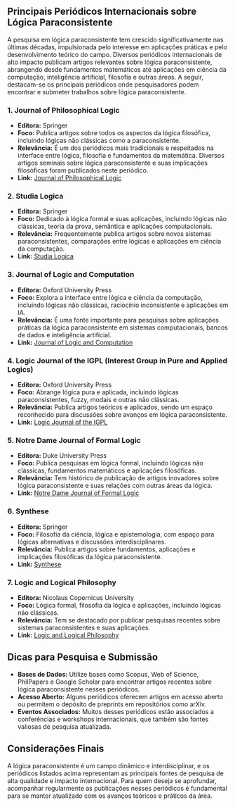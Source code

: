 
## Principais Periódicos Internacionais sobre Lógica Paraconsistente

A pesquisa em lógica paraconsistente tem crescido significativamente nas últimas décadas, impulsionada pelo interesse em aplicações práticas e pelo desenvolvimento teórico do campo. Diversos periódicos internacionais de alto impacto publicam artigos relevantes sobre lógica paraconsistente, abrangendo desde fundamentos matemáticos até aplicações em ciência da computação, inteligência artificial, filosofia e outras áreas. A seguir, destacam-se os principais periódicos onde pesquisadores podem encontrar e submeter trabalhos sobre lógica paraconsistente.



### 1. **Journal of Philosophical Logic**

- **Editora:** Springer
- **Foco:** Publica artigos sobre todos os aspectos da lógica filosófica, incluindo lógicas não clássicas como a paraconsistente.
- **Relevância:** É um dos periódicos mais tradicionais e respeitados na interface entre lógica, filosofia e fundamentos da matemática. Diversos artigos seminais sobre lógica paraconsistente e suas implicações filosóficas foram publicados neste periódico.
- **Link:** [Journal of Philosophical Logic](https://www.springer.com/journal/10992)



### 2. **Studia Logica**

- **Editora:** Springer
- **Foco:** Dedicado à lógica formal e suas aplicações, incluindo lógicas não clássicas, teoria da prova, semântica e aplicações computacionais.
- **Relevância:** Frequentemente publica artigos sobre novos sistemas paraconsistentes, comparações entre lógicas e aplicações em ciência da computação.
- **Link:** [Studia Logica](https://www.springer.com/journal/11225)



### 3. **Journal of Logic and Computation**

- **Editora:** Oxford University Press
- **Foco:** Explora a interface entre lógica e ciência da computação, incluindo lógicas não clássicas, raciocínio inconsistente e aplicações em IA.
- **Relevância:** É uma fonte importante para pesquisas sobre aplicações práticas da lógica paraconsistente em sistemas computacionais, bancos de dados e inteligência artificial.
- **Link:** [Journal of Logic and Computation](https://academic.oup.com/logcom)



### 4. **Logic Journal of the IGPL (Interest Group in Pure and Applied Logics)**

- **Editora:** Oxford University Press
- **Foco:** Abrange lógica pura e aplicada, incluindo lógicas paraconsistentes, fuzzy, modais e outras não clássicas.
- **Relevância:** Publica artigos teóricos e aplicados, sendo um espaço reconhecido para discussões sobre avanços em lógica paraconsistente.
- **Link:** [Logic Journal of the IGPL](https://academic.oup.com/jigpal)



### 5. **Notre Dame Journal of Formal Logic**

- **Editora:** Duke University Press
- **Foco:** Publica pesquisas em lógica formal, incluindo lógicas não clássicas, fundamentos matemáticos e aplicações filosóficas.
- **Relevância:** Tem histórico de publicação de artigos inovadores sobre lógica paraconsistente e suas relações com outras áreas da lógica.
- **Link:** [Notre Dame Journal of Formal Logic](https://www.dukeupress.edu/notre-dame-journal-of-formal-logic)



### 6. **Synthese**

- **Editora:** Springer
- **Foco:** Filosofia da ciência, lógica e epistemologia, com espaço para lógicas alternativas e discussões interdisciplinares.
- **Relevância:** Publica artigos sobre fundamentos, aplicações e implicações filosóficas da lógica paraconsistente.
- **Link:** [Synthese](https://www.springer.com/journal/11229)



### 7. **Logic and Logical Philosophy**

- **Editora:** Nicolaus Copernicus University
- **Foco:** Lógica formal, filosofia da lógica e aplicações, incluindo lógicas não clássicas.
- **Relevância:** Tem se destacado por publicar pesquisas recentes sobre sistemas paraconsistentes e suas aplicações.
- **Link:** [Logic and Logical Philosophy](https://apcz.umk.pl/czasopisma/index.php/LLP)



## Dicas para Pesquisa e Submissão

- **Bases de Dados:** Utilize bases como Scopus, Web of Science, PhilPapers e Google Scholar para encontrar artigos recentes sobre lógica paraconsistente nesses periódicos.
- **Acesso Aberto:** Alguns periódicos oferecem artigos em acesso aberto ou permitem o depósito de preprints em repositórios como arXiv.
- **Eventos Associados:** Muitos desses periódicos estão associados a conferências e workshops internacionais, que também são fontes valiosas de pesquisa atualizada.



## Considerações Finais

A lógica paraconsistente é um campo dinâmico e interdisciplinar, e os periódicos listados acima representam as principais fontes de pesquisa de alta qualidade e impacto internacional. Para quem deseja se aprofundar, acompanhar regularmente as publicações nesses periódicos é fundamental para se manter atualizado com os avanços teóricos e práticos da área.

